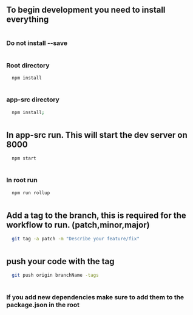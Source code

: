 ## To begin development you need to install everything
#
### Do not install --save
#
### Root directory
```bash
  npm install
```
#
###  app-src directory
```bash
  npm install;
```
#
## In app-src run. This will start the dev server on 8000
```bash
  npm start
```
#
### In root run
```bash
  npm run rollup
```
#
## Add a tag to the branch, this is required for the workflow to run. (patch,minor,major)
```bash
  git tag -a patch -m "Describe your feature/fix"
```
#
## push your code with the tag
```bash
  git push origin branchName -tags
```
#
### If you add new dependencies make sure to add them to the package.json in the root
#
